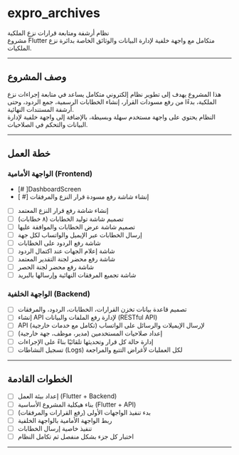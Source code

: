 # expro_archives

نظام أرشفة ومتابعة قرارات نزع الملكية  
مشروع Flutter متكامل مع واجهة خلفية لإدارة البيانات والوثائق الخاصة بدائرة نزع الملكيات.

---

## وصف المشروع

هذا المشروع يهدف إلى تطوير نظام إلكتروني متكامل يساعد في متابعة إجراءات نزع الملكية، بدءًا من رفع مسودات القرار، إنشاء الخطابات الرسمية، جمع الردود، وحتى أرشفة المستندات النهائية.  
النظام يحتوي على واجهة مستخدم سهلة وبسيطة، بالإضافة إلى واجهة خلفية لإدارة البيانات والتحكم في الصلاحيات.

---

## خطة العمل

### الواجهة الأمامية (Frontend)
 - [# ]DashboardScreen
- [ #] إنشاء شاشة رفع مسودة قرار النزع والمرفقات  
- [ ] إنشاء شاشة رفع قرار النزع المعتمد  
- [ ] تصميم شاشة توليد الخطابات (٨ خطابات)  
- [ ] تصميم شاشة عرض الخطابات والموافقة عليها  
- [ ] إرسال الخطابات عبر الإيميل والواتساب لكل جهة  
- [ ] شاشة رفع الردود على الخطابات  
- [ ] شاشة إعلام الجهات عند اكتمال الردود  
- [ ] شاشة رفع محضر لجنة التقدير المعتمد  
- [ ] شاشة رفع محضر لجنة الحصر  
- [ ] شاشة تجميع المرفقات النهائية وإرسالها بالبريد  

### الواجهة الخلفية (Backend)

- [ ] تصميم قاعدة بيانات تخزن القرارات، الخطابات، الردود، والمرفقات  
- [ ] إنشاء API لإدارة رفع الملفات والبيانات (RESTful API)  
- [ ] API لإرسال الإيميلات والرسائل على الواتساب (تكامل مع خدمات خارجية)  
- [ ] إعداد صلاحيات المستخدمين (مدير، موظف، جهة خارجية)  
- [ ] إدارة حالة كل قرار وتحديثها تلقائيًا بناءً على الإجراءات  
- [ ] تسجيل النشاطات (Logs) لكل العمليات لأغراض التتبع والمراجعة  

---

## الخطوات القادمة

- [ ] إعداد بيئة العمل (Flutter + Backend)  
- [ ] بناء هيكلية المشروع الأساسية (Flutter + API)  
- [ ] بدء تنفيذ الواجهات الأولى (رفع القرارات والمرفقات)  
- [ ] ربط الواجهة الأمامية بالواجهة الخلفية  
- [ ] تنفيذ خاصية إرسال الخطابات  
- [ ] اختبار كل جزء بشكل منفصل ثم تكامل النظام  

---
